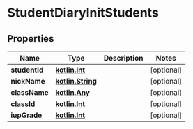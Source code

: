 # StudentDiaryInitStudents

## Properties
Name | Type | Description | Notes
------------ | ------------- | ------------- | -------------
**studentId** | [**kotlin.Int**](.md) |  |  [optional]
**nickName** | [**kotlin.String**](.md) |  |  [optional]
**className** | [**kotlin.Any**](.md) |  |  [optional]
**classId** | [**kotlin.Int**](.md) |  |  [optional]
**iupGrade** | [**kotlin.Int**](.md) |  |  [optional]
